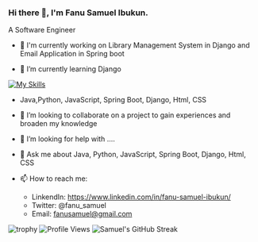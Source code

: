 ### Hi there 👋, I'm Fanu Samuel Ibukun.

A Software Engineer

- 🔭 I'm currently working on Library Management System in Django and Email Application in Spring boot 

- 🌱 I’m currently learning Django

[![My Skills](https://skillicons.dev/icons?i=java,python,html,css,js,postman,react,mysql)](https://skillicons.dev)
- Java,Python, JavaScript, Spring Boot, Django, Html, CSS

- 👯 I’m looking to collaborate on a project to gain experiences and broaden my knowledge

- 🤔 I’m looking for help with ....

- 💬 Ask me about Java, Python, JavaScript, Spring Boot, Django, Html, CSS

- 📫 How to reach me: 
  - LinkendIn: https://www.linkedin.com/in/fanu-samuel-ibukun/
  - Twitter: @fanu_samuel
  - Email: fanusamuel@gmail.com

![trophy](https://github-profile-trophy.vercel.app/?username=Kinsammy&theme=nord)
![Profile Views](https://komarev.com/ghpvc/?username=Kinsammy&color=brightgreen&style=flat-square)
![Samuel's GitHub Streak](https://github-readme-streak-stats.herokuapp.com?user=Kinsammy&theme=cobalt&date_format=j%20M%5B%20Y%5D&background=000000&border=7536B2&stroke=9243DD&ring=89502D&fire=FF9554&currStreakNum=D280FF&sideNums=BC52FF&currStreakLabel=64EAE2&sideLabels=48A8A2&dates=A42EE5)
